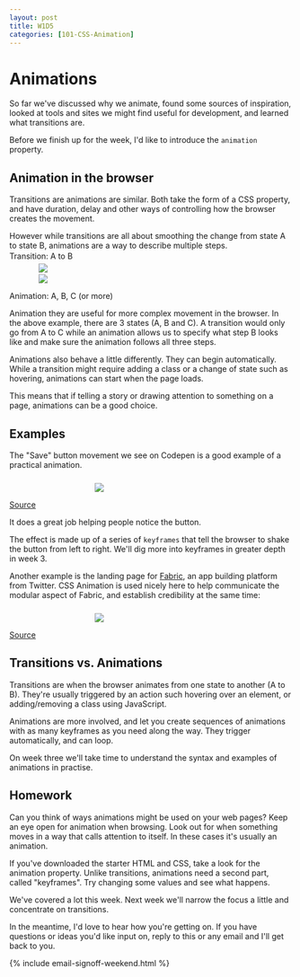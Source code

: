 ```yaml
---
layout: post
title: W1D5
categories: [101-CSS-Animation]
---
```


# Animations

So far we've discussed why we animate, found some sources of inspiration, looked at tools and sites we might find useful for development, and learned what transitions are.

Before we finish up for the week, I'd like to introduce the `animation` property.

## Animation in the browser

Transitions are animations are similar. Both take the form of a CSS property, and have duration, delay and other ways of controlling how the browser creates the movement.

However while transitions are all about smoothing the change from state A to state B, animations are a way to describe multiple steps.

<img src="http://s3.amazonaws.com/course-images/ab.png" style="max-width: 400px; margin: 24px auto 0; display: block;">

<p class="source" style="margin-top: -38px">Transition: A to B</p>

<img src="http://s3.amazonaws.com/course-images/abc.png" style="max-width: 400px; margin: 24px auto 0; display: block;">

<p class="source">Animation: A, B, C (or more)</p>

Animation they are useful for more complex movement in the browser. In the above example, there are 3 states (A, B and C). A transition would only go from A to C while an animation allows us to specify what step B looks like and make sure the animation follows all three steps.

Animations also behave a little differently. They can begin automatically. While a transition might require adding a class or a change of state such as hovering, animations can start when the page loads.

This means that if telling a story or drawing attention to something on a page, animations can be a good choice.

## Examples

The "Save" button movement we see on Codepen is a good example of a practical animation.

<img src="http://s3.amazonaws.com/course-images/save_button.gif" style="max-width: 200px; margin: 24px auto 0; display: block;">

<p class="source"><a href="http://codepen.io/donovanh/pen/KwEQdQ">Source</a></p>

It does a great job helping people notice the button.

The effect is made up of a series of `keyframes` that tell the browser to shake the button from left to right. We'll dig more into keyframes in greater depth in week 3.

Another example is the landing page for [Fabric](https://get.fabric.io/), an app building platform from Twitter. CSS Animation is used nicely here to help communicate the modular aspect of Fabric, and establish credibility at the same time:

<img src="http://s3.amazonaws.com/course-images/fabric.gif" style="max-width: 200px; margin: 24px auto 0; display: block;">

<p class="source"><a href="https://get.fabric.io/">Source</a></p>


## Transitions vs. Animations

Transitions are when the browser animates from one state to another (A to B). They're usually triggered by an action such hovering over an element, or adding/removing a class using JavaScript.

Animations are more involved, and let you create sequences of animations with as many keyframes as you need along the way. They trigger automatically, and can loop.

On week three we'll take time to understand the syntax and examples of animations in practise.

<div class="callout">
  <h2>Homework</h2>
  <p>Can you think of ways animations might be used on your web pages? Keep an eye open for animation when browsing. Look out for when something moves in a way that calls attention to itself. In these cases it's usually an animation.</p>
  <p>If you've downloaded the starter HTML and CSS, take a look for the animation property. Unlike transitions, animations need a second part, called "keyframes". Try changing some values and see what happens.
</div>

We've covered a lot this week. Next week we'll narrow the focus a little and concentrate on transitions.

In the meantime, I'd love to hear how you're getting on. If you have questions or ideas you'd like input on, reply to this or any email and I'll get back to you.

{% include email-signoff-weekend.html %}
